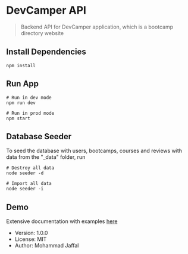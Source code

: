 # DevCamper API

> Backend API for DevCamper application, which is a bootcamp directory website

## Install Dependencies

```
npm install
```

## Run App

```
# Run in dev mode
npm run dev

# Run in prod mode
npm start
```

## Database Seeder

To seed the database with users, bootcamps, courses and reviews with data from the "\_data" folder, run

```
# Destroy all data
node seeder -d

# Import all data
node seeder -i
```

## Demo

Extensive documentation with examples [here](https://documenter.getpostman.com/view/25007167/2s9YJaZQ7n)

- Version: 1.0.0
- License: MIT
- Author: Mohammad Jaffal
